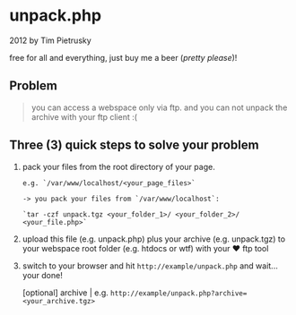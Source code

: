 
# unpack.php

2012 by Tim Pietrusky
      
free for all and everything, just buy me a beer (_pretty please_)!


## Problem
> you can access a webspace only via ftp. and you can not unpack the archive with your ftp client :(


## Three (3) quick steps to solve your problem



1. pack your files from the root directory of your page.
     
       e.g. `/var/www/localhost/<your_page_files>`
       
       -> you pack your files from `/var/www/localhost`:
     
       `tar -czf unpack.tgz <your_folder_1>/ <your_folder_2>/ <your_file.php>`

2. upload this file (e.g. unpack.php) plus your archive (e.g. unpack.tgz) to your webspace root folder (e.g. htdocs or wtf) with your ♥ ftp tool 

3. switch to your browser and hit `http://example/unpack.php` and wait... your done!
        
	[optional] archive | e.g. `http://example/unpack.php?archive=<your_archive.tgz>`
